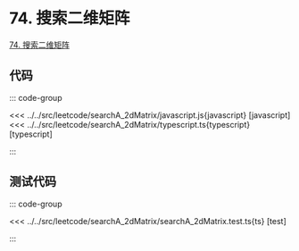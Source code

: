# 74. 搜索二维矩阵

[74. 搜索二维矩阵](https://leetcode.cn/problems/search-a-2d-matrix/)

## 代码

::: code-group

<<< ../../src/leetcode/searchA_2dMatrix/javascript.js{javascript} [javascript]
<<< ../../src/leetcode/searchA_2dMatrix/typescript.ts{typescript} [typescript]

:::

## 测试代码

::: code-group

<<< ../../src/leetcode/searchA_2dMatrix/searchA_2dMatrix.test.ts{ts} [test]

:::

